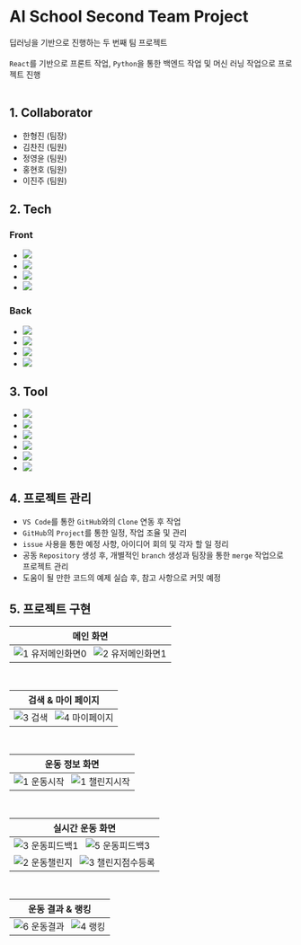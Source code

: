 # AI School Second Team Project
딥러닝을 기반으로 진행하는 두 번째 팀 프로젝트
<br><br>
`React`를 기반으로 프론트 작업, `Python`을 통한 백엔드 작업 및 머신 러닝 작업으로 프로젝트 진행
<br><br>
<!-- `Heroku`를 통한 `Deploy`와 `ClearDB`를 통한 `Heroku`와의 데이터베이스 연동 작업 진행 -->

## 1. Collaborator
- 한형진 (팀장)
- 김찬진 (팀원)
- 정영윤 (팀원)
- 홍현호 (팀원)
- 이진주 (팀원)

## 2. Tech
### Front
- [<img src="https://img.shields.io/badge/HTML5-E34F26?style=flat-square&logo=HTML5&logoColor=white">](https://developer.mozilla.org/ko/docs/Learn/HTML/Introduction_to_HTML/Getting_started)
- [<img src="https://img.shields.io/badge/CSS3-1572B6?style=flat-square&logo=CSS3&logoColor=white">](https://developer.mozilla.org/ko/docs/Web/CSS)
- [<img src="https://img.shields.io/badge/JavaScript-F7DF1E?style=flat-square&logo=JavaScript&logoColor=424242">](https://developer.mozilla.org/ko/docs/Web/JavaScript)
- [<img src="https://img.shields.io/badge/React-61DAFB?style=flat-square&logo=React&logoColor=black">](https://ko.reactjs.org/)
### Back
- [<img src="https://img.shields.io/badge/Python-3776AB?style=flat-square&logo=Python&logoColor=white">](https://www.python.org/)
- [<img src="https://img.shields.io/badge/Node.js-339933?style=flat-square&logo=Node.js&logoColor=white">](https://nodejs.org/ko/)
- [<img src="https://img.shields.io/badge/Mysql-4479A1?style=flat-square&logo=Mysql&logoColor=white">](https://www.mysql.com/)
- [<img src="https://img.shields.io/badge/Heroku-430098?style=flat-square&logo=Heroku&logoColor=white">](https://www.heroku.com/)

## 3. Tool
- [<img src="https://img.shields.io/badge/Visual Studio Code-007ACC?style=flat-square&logo=Visual Studio Code&logoColor=white">](https://code.visualstudio.com/?wt.mc_id=DX_841432)
- [<img src="https://img.shields.io/badge/Mysql Workbench-4479A1?style=flat-square&logo=Mysql&logoColor=white">](https://www.mysql.com/)
- [<img src="https://img.shields.io/badge/Jupyter Notebook-F37626?style=flat-square&logo=Jupyter&logoColor=white">](https://jupyter.org/)
- [<img src="https://img.shields.io/badge/PyCharm-000000?style=flat-square&logo=PyCharm&logoColor=white">](https://www.jetbrains.com/ko-kr/pycharm/)
- [<img src="https://img.shields.io/badge/Git-F05032?style=flat-square&logo=Git&logoColor=white">](https://git-scm.com/)
- [<img src="https://img.shields.io/badge/GitHub-181717?style=flat-square&logo=GitHub&logoColor=white">](https://github.com/)

## 4. 프로젝트 관리
- `VS Code`를 통한 `GitHub`와의 `Clone` 연동 후 작업
- `GitHub`의 `Project`를 통한 일정, 작업 조율 및 관리
- `issue` 사용을 통한 예정 사항, 아이디어 회의 및 각자 할 일 정리
- 공동 `Repository` 생성 후, 개별적인 `branch` 생성과 팀장을 통한 `merge` 작업으로 프로젝트 관리
- 도움이 될 만한 코드의 예제 실습 후, 참고 사항으로 커밋 예정

## 5. 프로젝트 구현
<div align='center'>
  
  |메인 화면|
  |---|
  |![1  유저메인화면0](https://user-images.githubusercontent.com/104360734/206089749-65d91828-41f2-4020-83a2-414885711a03.png)&nbsp;&nbsp;&nbsp;![2  유저메인화면1](https://user-images.githubusercontent.com/104360734/206089815-e2df79ec-5152-47eb-82a5-1e4f71bf747e.png)|
  <br>
  
  |검색 & 마이 페이지|
  |---|
  |![3  검색](https://user-images.githubusercontent.com/104360734/206090054-767c90d6-100d-4e43-a7a0-d6cb7f3ec8d7.png)&nbsp;&nbsp;&nbsp;![4  마이페이지](https://user-images.githubusercontent.com/104360734/206090076-0bae5944-170a-4bfa-bef2-e467bc0dab9c.png)|
  <br>
  
  |운동 정보 화면|
  |---|
  |![1  운동시작](https://user-images.githubusercontent.com/104360734/206090183-131f9ef5-a50c-4143-bc7e-4058d467e8fa.png)&nbsp;&nbsp;&nbsp;![1  챌린지시작](https://user-images.githubusercontent.com/104360734/206090220-b2983655-185e-4b23-b07a-5b18894776e1.png)|
  <br>
  
  |실시간 운동 화면|
  |---|
  |![3  운동피드백1](https://user-images.githubusercontent.com/104360734/206090382-f782aab8-912a-4f73-b946-c140b3b55654.png)&nbsp;&nbsp;&nbsp;![5  운동피드백3](https://user-images.githubusercontent.com/104360734/206090407-b421459b-9673-482b-a044-d6a8c58a2501.png)|
  |![2  운동챌린지](https://user-images.githubusercontent.com/104360734/206090485-0d48a816-938a-4ac1-8ebb-c35a6d95feae.png)&nbsp;&nbsp;&nbsp;![3  챌린지점수등록](https://user-images.githubusercontent.com/104360734/206090465-e5d90201-8eb9-4b43-a7d2-f21b5da6b563.png)|
  <br>
  
  |운동 결과 & 랭킹|
  |---|
  |![6  운동결과](https://user-images.githubusercontent.com/104360734/206090592-1ff87df6-386d-4ed2-995c-0824b5068285.png)&nbsp;&nbsp;&nbsp;![4  랭킹](https://user-images.githubusercontent.com/104360734/206090607-968f97da-bc5c-449c-ab39-c5058ecf76eb.png)|

</div>
